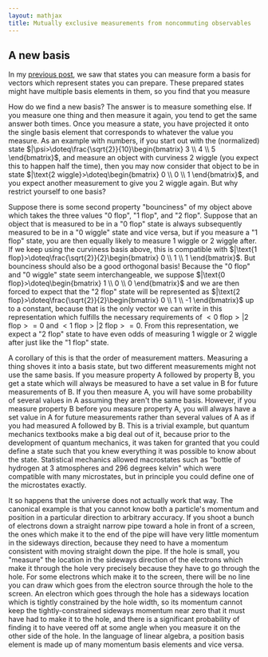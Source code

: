 ```yaml
---
layout: mathjax
title: Mutually exclusive measurements from noncommuting observables
---
```


## A new basis

In my [previous post](https://quark.rodeo/2024/10/25/quantumStates.html), we saw that states you can measure form a basis for vectors which represent states you can prepare. These prepared states might have multiple basis elements in them, so you find that you measure

How do we find a new basis? The answer is to measure something else. If you measure one thing and then measure it again, you tend to get the same answer both times. Once you measure a state, you have projected it onto the single basis element that corresponds to whatever the value you measure. As an example with numbers, if you start out with the (normalized) state $|\psi>\doteq\frac{\sqrt{2}}{10}\begin{bmatrix} 3 \\ 4 \\ 5 \end{bmatrix}$, and measure an object with curviness 2 wiggle (you expect this to happen half the time), then you may now consider that object to be in state $|\text{2 wiggle}>\doteq\begin{bmatrix} 0 \\ 0 \\ 1 \end{bmatrix}$, and you expect another measurement to give you 2 wiggle again. But why restrict yourself to one basis?

Suppose there is some second property "bounciness" of my object above which takes the three values "0 flop", "1 flop", and "2 flop". Suppose that an object that is measured to be in a "0 flop" state is always subsequently measured to be in a "0 wiggle" state and vice versa, but if you measure a "1 flop" state, you are then equally likely to measure 1 wiggle or 2 wiggle after. If we keep using the curviness basis above, this is compatible with $|\text{1 flop}>\doteq\frac{\sqrt{2}}{2}\begin{bmatrix} 0 \\ 1 \\ 1 \end{bmatrix}$. But bounciness should also be a good orthogonal basis! Because the "0 flop" and "0 wiggle" state seem interchangeable, we suppose $|\text{0 flop}>\doteq\begin{bmatrix} 1 \\ 0 \\ 0 \end{bmatrix}$ and we are then forced to expect that the "2 flop" state will be represented as $|\text{2 flop}>\doteq\frac{\sqrt{2}}{2}\begin{bmatrix} 0 \\ 1 \\ -1 \end{bmatrix}$ up to a constant, because that is the only vector we can write in this representation which fulfills the necessary requirements of $<\text{0 flop}>|\text{2 flop}>=0$ and $<\text{1 flop}>|\text{2 flop}>=0$. From this representation, we expect a "2 flop" state to have even odds of measuring 1 wiggle or 2 wiggle after just like the "1 flop" state.

A corollary of this is that the order of measurement matters. Measuring a thing shoves it into a basis state, but two different measurements might not use the same basis. If you measure property A followed by property B, you get a state which will always be measured to have a set value in B for future measurements of B. If you then measure A, you will have some probability of several values in A assuming they aren't the same basis. However, if you measure property B before you measure property A, you will always have a set value in A for future measurements rather than several values of A as if you had measured A followed by B. This is a trivial example, but quantum mechanics textbooks make a big deal out of it, because prior to the development of quantum mechanics, it was taken for granted that you could define a state such that you knew everything it was possible to know about the state. Statistical mechanics allowed macrostates such as "bottle of hydrogen at 3 atmospheres and 296 degrees kelvin" which were compatible with many microstates, but in principle you could define one of the microstates exactly.

It so happens that the universe does not actually work that way. The canonical example is that you cannot know both a particle's momentum and position in a particular direction to arbitrary accuracy. If you shoot a bunch of electrons down a straight narrow pipe toward a hole in front of a screen, the ones which make it to the end of the pipe will have very little momentum in the sideways direction, because they need to have a momentum consistent with moving straight down the pipe. If the hole is small, you "measure" the location in the sideways direction of the electrons which make it through the hole very precisely because they have to go through the hole. For some electrons which make it to the screen, there will be no line you can draw which goes from the electron source through the hole to the screen. An electron which goes through the hole has a sideways location which is tightly constrained by the hole width, so its momentum cannot keep the tightly-constrained sideways momentum near zero that it must have had to make it to the hole, and there is a significant probability of finding it to have veered off at some angle when you measure it on the other side of the hole. In the language of linear algebra, a position basis element is made up of many momentum basis elements and vice versa.
